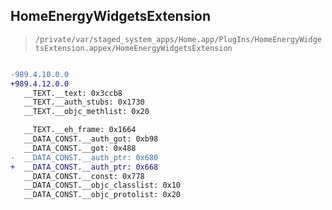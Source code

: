 ## HomeEnergyWidgetsExtension

> `/private/var/staged_system_apps/Home.app/PlugIns/HomeEnergyWidgetsExtension.appex/HomeEnergyWidgetsExtension`

```diff

-989.4.10.0.0
+989.4.12.0.0
   __TEXT.__text: 0x3ccb8
   __TEXT.__auth_stubs: 0x1730
   __TEXT.__objc_methlist: 0x20

   __TEXT.__eh_frame: 0x1664
   __DATA_CONST.__auth_got: 0xb98
   __DATA_CONST.__got: 0x488
-  __DATA_CONST.__auth_ptr: 0x680
+  __DATA_CONST.__auth_ptr: 0x668
   __DATA_CONST.__const: 0x778
   __DATA_CONST.__objc_classlist: 0x10
   __DATA_CONST.__objc_protolist: 0x20

```

